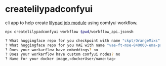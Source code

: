 # createlilypadconfyui
cli app to help create [lilypad job module](https://docs.lilypad.tech/lilypad/lilypad-milky-way-reference/build-a-job-module) using comfyui workflow.
```bash
npx createlilypadconfyui workflow $pwd/workflow_api.jsonsh
```
```bash
? What huggingface repo for you checkpoint with name "ckpt/OrangeMixs":
? What huggingface repo for you VAE with name "vae-ft-mse-840000-ema-pruned.safetensors":
? Does your workarflow have embeddings? no
? Does your workarflow have custom confyui nodes? no
? Name for your docker image,<dockerUser/name:tag>
```
